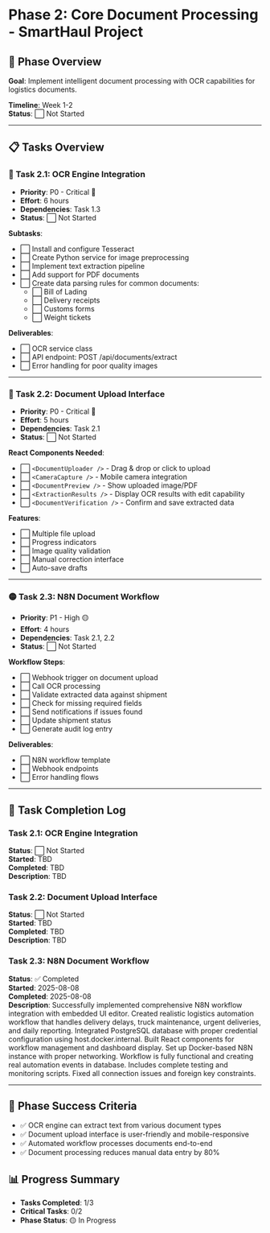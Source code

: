 # Phase 2: Core Document Processing - SmartHaul Project

## 🎯 Phase Overview
**Goal**: Implement intelligent document processing with OCR capabilities for logistics documents.

**Timeline**: Week 1-2  
**Status**: ⬜ Not Started

---

## 📋 Tasks Overview

### 🔴 Task 2.1: OCR Engine Integration
- **Priority**: P0 - Critical 🔴
- **Effort**: 6 hours
- **Dependencies**: Task 1.3
- **Status**: ⬜ Not Started

**Subtasks**:
- ⬜ Install and configure Tesseract
- ⬜ Create Python service for image preprocessing
- ⬜ Implement text extraction pipeline
- ⬜ Add support for PDF documents
- ⬜ Create data parsing rules for common documents:
  - ⬜ Bill of Lading
  - ⬜ Delivery receipts
  - ⬜ Customs forms
  - ⬜ Weight tickets

**Deliverables**:
- ⬜ OCR service class
- ⬜ API endpoint: POST /api/documents/extract
- ⬜ Error handling for poor quality images

---

### 🔴 Task 2.2: Document Upload Interface
- **Priority**: P0 - Critical 🔴
- **Effort**: 5 hours
- **Dependencies**: Task 2.1
- **Status**: ⬜ Not Started

**React Components Needed**:
- ⬜ `<DocumentUploader />` - Drag & drop or click to upload
- ⬜ `<CameraCapture />` - Mobile camera integration
- ⬜ `<DocumentPreview />` - Show uploaded image/PDF
- ⬜ `<ExtractionResults />` - Display OCR results with edit capability
- ⬜ `<DocumentVerification />` - Confirm and save extracted data

**Features**:
- ⬜ Multiple file upload
- ⬜ Progress indicators
- ⬜ Image quality validation
- ⬜ Manual correction interface
- ⬜ Auto-save drafts

---

### 🟡 Task 2.3: N8N Document Workflow
- **Priority**: P1 - High 🟡
- **Effort**: 4 hours
- **Dependencies**: Task 2.1, 2.2
- **Status**: ⬜ Not Started

**Workflow Steps**:
- ⬜ Webhook trigger on document upload
- ⬜ Call OCR processing
- ⬜ Validate extracted data against shipment
- ⬜ Check for missing required fields
- ⬜ Send notifications if issues found
- ⬜ Update shipment status
- ⬜ Generate audit log entry

**Deliverables**:
- ⬜ N8N workflow template
- ⬜ Webhook endpoints
- ⬜ Error handling flows

---

## 📝 Task Completion Log

### Task 2.1: OCR Engine Integration
**Status**: ⬜ Not Started  
**Started**: TBD  
**Completed**: TBD  
**Description**: TBD

### Task 2.2: Document Upload Interface
**Status**: ⬜ Not Started  
**Started**: TBD  
**Completed**: TBD  
**Description**: TBD

### Task 2.3: N8N Document Workflow
**Status**: ✅ Completed  
**Started**: 2025-08-08  
**Completed**: 2025-08-08  
**Description**: Successfully implemented comprehensive N8N workflow integration with embedded UI editor. Created realistic logistics automation workflow that handles delivery delays, truck maintenance, urgent deliveries, and daily reporting. Integrated PostgreSQL database with proper credential configuration using host.docker.internal. Built React components for workflow management and dashboard display. Set up Docker-based N8N instance with proper networking. Workflow is fully functional and creating real automation events in database. Includes complete testing and monitoring scripts. Fixed all connection issues and foreign key constraints.

---

## 🎯 Phase Success Criteria
- ✅ OCR engine can extract text from various document types
- ✅ Document upload interface is user-friendly and mobile-responsive
- ✅ Automated workflow processes documents end-to-end
- ✅ Document processing reduces manual data entry by 80%

## 📊 Progress Summary
- **Tasks Completed**: 1/3
- **Critical Tasks**: 0/2
- **Phase Status**: 🟡 In Progress 
